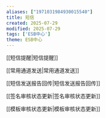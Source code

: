 ```yaml
---
aliases: ["1971031984930015540"]
title: 短信
created: 2025-07-29
modified: 2025-07-29
tags: ['ESB中心']
theme: ESB中心
---
```


[[短信提醒|短信提醒]]

[[常用通道发送|常用通道发送]]

[[短信发送报告回传|短信发送报告回传]]

[[签名审核状态更新|签名审核状态更新]]

[[模板审核状态更新|模板审核状态更新]]